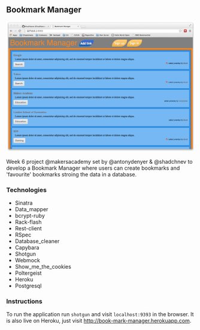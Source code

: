 Bookmark Manager
---
![](bookmark-manager.png?raw=true)

Week 6 project @makersacademy set by @antonydenyer &
@shadchnev to develop a Bookmark Manager where users
can create bookmarks and 'favourite' bookmarks stroing
the data in a database.

### Technologies
* Sinatra
* Data_mapper
* bcrypt-ruby
* Rack-flash
* Rest-client
* RSpec
* Database_cleaner
* Capybara
* Shotgun
* Webmock
* Show_me_the_cookies
* Poltergeist
* Heroku
* Postgresql

### Instructions
To run the application run `shotgun` and visit
`localhost:9393` in the browser. It is also live on
Heroku, just visit http://book-mark-manager.herokuapp.com.